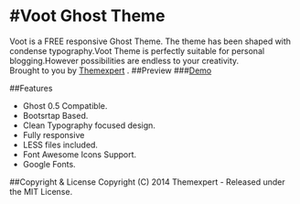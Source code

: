#Voot Ghost Theme 
====
Voot is a FREE responsive Ghost Theme. The theme has been shaped with condense typography.Voot Theme is perfectly suitable for personal blogging.However possibilities are endless to your creativity.
</br>
Brought to you by [Themexpert](https://www.themexpert.com) .
##Preview
###[Demo](http://voot.ghost.themexpert.com)

##Features
- Ghost 0.5 Compatible.
- Bootsrtap Based.
- Clean Typography focused design.
- Fully responsive
- LESS files included.
- Font Awesome Icons Support.
- Google Fonts.

##Copyright & License
Copyright (C) 2014 Themexpert - Released under the MIT License.
